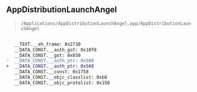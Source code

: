 ## AppDistributionLaunchAngel

> `/Applications/AppDistributionLaunchAngel.app/AppDistributionLaunchAngel`

```diff

   __TEXT.__eh_frame: 0x2730
   __DATA_CONST.__auth_got: 0x10f8
   __DATA_CONST.__got: 0x650
-  __DATA_CONST.__auth_ptr: 0x560
+  __DATA_CONST.__auth_ptr: 0x568
   __DATA_CONST.__const: 0x1758
   __DATA_CONST.__objc_classlist: 0xb8
   __DATA_CONST.__objc_protolist: 0x150

```
